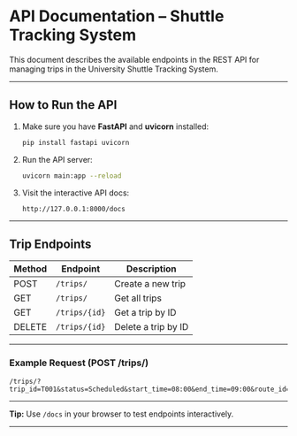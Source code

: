 
# API Documentation – Shuttle Tracking System

This document describes the available endpoints in the REST API for managing trips in the University Shuttle Tracking System.

---

## How to Run the API

1. Make sure you have **FastAPI** and **uvicorn** installed:
   ```bash
   pip install fastapi uvicorn
   ```

2. Run the API server:
   ```bash
   uvicorn main:app --reload
   ```

3. Visit the interactive API docs:
   ```
   http://127.0.0.1:8000/docs
   ```

---

## Trip Endpoints

| Method | Endpoint         | Description             |
|--------|------------------|-------------------------|
| POST   | `/trips/`        | Create a new trip       |
| GET    | `/trips/`        | Get all trips           |
| GET    | `/trips/{id}`    | Get a trip by ID        |
| DELETE | `/trips/{id}`    | Delete a trip by ID     |

---

### Example Request (POST /trips/)
```
/trips/?trip_id=T001&status=Scheduled&start_time=08:00&end_time=09:00&route_id=R1&shuttle_id=S1
```

---

**Tip:** Use `/docs` in your browser to test endpoints interactively.

---

